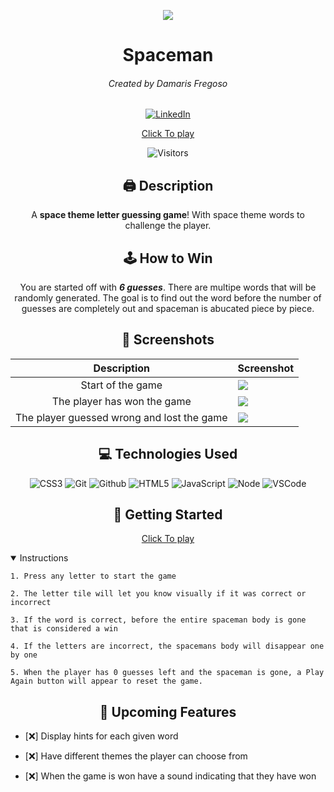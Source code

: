<div id='header' align='center'>

![](https://i.pinimg.com/736x/ed/a8/19/eda819a7a40d7fb7967a019a7afa64e9.jpg)
# Spaceman
###### Created by Damaris Fregoso

[![LinkedIn](https://img.shields.io/badge/LinkedIn-0077B5?style=for-the-badge&logo=linkedin&logoColor=white)](https://www.linkedin.com/in/damaris-fregoso/)

[Click To play](https://damarisfregoso.github.io/spaceman/)

![Visitors](https://api.visitorbadge.io/api/visitors?path=https%3A%2F%2Fdamarisfregoso.github.io%2Fspaceman%2F&label=Visitors&labelColor=%2337d67a&countColor=%23fff091&style=flat)
</div>

<div id='body' align='center'>

## 🖨 Description 

A **space theme letter guessing game**! With space theme words to challenge the player. 

## 🕹 How to Win
 You are started off with **_6 guesses_**.  There are multipe words that will be randomly generated.  The goal is to find out the word before the number of guesses are completely out and spaceman is abucated piece by piece. 

 ## 📸 Screenshots  
  |   Description | Screenshot | 
  |:-------------:| -----------|
  |Start of the game | <img src="https://i.imgur.com/d3go0cZ.png">|
  |The player has won the game| <img src="https://i.imgur.com/Nd2j2y4.png">|
  |The player guessed wrong and lost the game| <img src="https://i.imgur.com/hgJ3VIt.png">|

## 💻 Technologies Used
![CSS3](https://img.shields.io/badge/-CSS-05122A?style=flat&logo=css3)
![Git](https://img.shields.io/badge/-Git-05122A?style=flat&logo=git)
![Github](https://img.shields.io/badge/-GitHub-05122A?style=flat&logo=github)
![HTML5](https://img.shields.io/badge/-HTML5-05122A?style=flat&logo=html5)
![JavaScript](https://img.shields.io/badge/-JavaScript-05122A?style=flat&logo=javascript)
![Node](https://img.shields.io/badge/-Node.js-05122A?style=flat&logo=node.js)
![VSCode](https://img.shields.io/badge/-VS_Code-05122A?style=flat&logo=visualstudio)

## 📝 Getting Started

[Click To play](https://damarisfregoso.github.io/spaceman/)

<div align='left'>

<details open>
  <summary> Instructions </summary>
    
    1. Press any letter to start the game

    2. The letter tile will let you know visually if it was correct or incorrect

    3. If the word is correct, before the entire spaceman body is gone that is considered a win

    4. If the letters are incorrect, the spacemans body will disappear one by one 
    
    5. When the player has 0 guesses left and the spaceman is gone, a Play Again button will appear to reset the game. 
</details>

</div>

## 📡 Upcoming Features

<div align='left'>

- [❌] Display hints for each given word

- [❌] Have different themes the player can choose from

- [❌] When the game is won have a sound indicating that they have won 

</div>

</div>